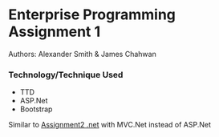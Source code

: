 Enterprise Programming Assignment 1
=====================

Authors: Alexander Smith & James Chahwan

### Technology/Technique Used ###
* TTD 
* ASP.Net
* Bootstrap 

 
Similar to [Assignment2 .net](https://github.com/zaardon/UTS-.Net-Enterprise-Development-Assignment2) with MVC.Net instead of ASP.Net
